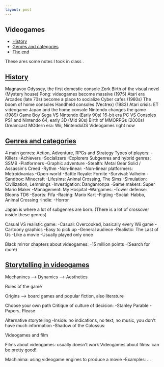 ```yaml
---
layout: post
---
```


## Videogames
- [History](#history)
- [Genres and categories](#genres-and-categories)
- [The end](#the-end)

These ares some notes I took in class .

## [History](#history)

Magnavox Odyssey, the first domestic console
Zork 
Birth of the visual novel (Mystery house)
Pong: videogames become massive
(1975) Atari era
Arcades (late 70s) become a place to socialize
Cyber cafes
(1980s) The boom of home consoles
Handheld consoles (Vectrex)
(1983) Atari crisis: ET videogame
Japan and the home console
Nintendo changes the game
(1989) Game Boy 
Sega VS Nintendo
(Early 90s) 16-bit era
PC VS Consoles
PS1 and Nintendo 64, early 3D
(Mid 90s) Birth of MMORPGs
(2000s) Dreamcast
MOdern era: Wii, NintendoDS
Videogames right now

## [Genres and categories](#genres-and-categories)

4 main genres: Action, Adventure, RPGs and Strategy
Types of players:
    -Killers
    -Achievers
    -Socializers
    -Explorers
Subgenres and hybrid genres: SSMB
    -Platformers
    -Graphic adventure
    -Stealth: Metal Gear Solid / Assassin's Creed
    -Rythm
    -Non-linear:
        -Non-linear platformers: Metroidvanias
    -Open-world
    -Battle Royale: Fornite
    -Survival: Valheim
    -Sandbox: Minecraft
    -Lifesims: Animal Crossing, The Sims
    -Simulation: Civilization, Lemmings
    -Investigation: Danganronpa
    -Game makers: Super Mario Maker
    -Management: My Hospital
    -Wargames:
    -Tower defense: Bloons TD6
    -Sports: Fifa
    -Racing: Mario Kart
    -Figting
    -Social: Habbo, Animal Crossing
    -Indie:
    -Horror

Japan is where a lot of subgenres are born.
(There is a lot of crossover inside these genres)

Casual VS realistic game:
    -Casual: Overcooked, basically every Wii game
        -Cartoony graphics
        -Easy to pick up
        -General audiece
    -Realistic: The Last of Us
        -Like a movie
        -Usually played only once

Black mirror chapters about videogames:
    -15 million points
    -(Search for more)

## [Storytelling in videogames](#storytelling)

Mechanincs --> Dynamics --> Aesthetics

Rules of the
game

Origins --> board games and popular fiction, also literature

Choose your own path
Critique of culture of decision:
    -Stanley Parable
    -Papers, Please

Alternative storytelling
    -Inside: no indications, no text, no music, you don't have much information
    -Shadow of the Colossus: 

Videogames and film

Films about videogames: usually doesn't work
Videogames about films: can be pretty good!

Machinima: using videogame engines to produce a movie
    -Examples: ...


